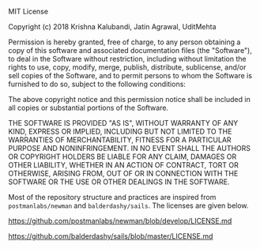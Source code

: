 MIT License

Copyright (c) 2018 Krishna Kalubandi, Jatin Agrawal, UditMehta

Permission is hereby granted, free of charge, to any person obtaining a copy
of this software and associated documentation files (the "Software"), to deal
in the Software without restriction, including without limitation the rights
to use, copy, modify, merge, publish, distribute, sublicense, and/or sell
copies of the Software, and to permit persons to whom the Software is
furnished to do so, subject to the following conditions:

The above copyright notice and this permission notice shall be included in all
copies or substantial portions of the Software.

THE SOFTWARE IS PROVIDED "AS IS", WITHOUT WARRANTY OF ANY KIND, EXPRESS OR
IMPLIED, INCLUDING BUT NOT LIMITED TO THE WARRANTIES OF MERCHANTABILITY,
FITNESS FOR A PARTICULAR PURPOSE AND NONINFRINGEMENT. IN NO EVENT SHALL THE
AUTHORS OR COPYRIGHT HOLDERS BE LIABLE FOR ANY CLAIM, DAMAGES OR OTHER
LIABILITY, WHETHER IN AN ACTION OF CONTRACT, TORT OR OTHERWISE, ARISING FROM,
OUT OF OR IN CONNECTION WITH THE SOFTWARE OR THE USE OR OTHER DEALINGS IN THE
SOFTWARE.

Most of the repository structure and practices are inspired from `postmanlabs/newman` and `balderdashy/sails`. The licenses are given below.

https://github.com/postmanlabs/newman/blob/develop/LICENSE.md

https://github.com/balderdashy/sails/blob/master/LICENSE.md
